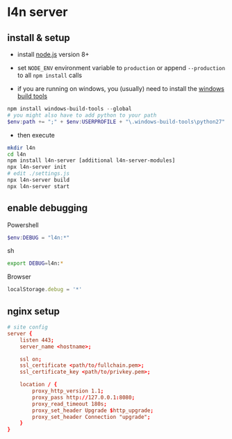 # l4n server

## install & setup
- install [node.js](https://nodejs.org/) version 8+

- set `NODE_ENV` environment variable to `production` or append `--production` to all `npm install` calls

- if you are running on windows, you (usually) need to install the [windows build tools](https://github.com/felixrieseberg/windows-build-tools)
``` ps1
npm install windows-build-tools --global
# you might also have to add python to your path
$env:path += ";" + $env:USERPROFILE + "\.windows-build-tools\python27"
```

- then execute
``` sh
mkdir l4n
cd l4n
npm install l4n-server [additional l4n-server-modules]
npx l4n-server init
# edit ./settings.js
npx l4n-server build
npx l4n-server start
```


## enable debugging
Powershell
``` ps1
$env:DEBUG = "l4n:*"
```

sh
``` sh
export DEBUG=l4n:*
```

Browser
``` js
localStorage.debug = '*'
```

## nginx setup
``` conf
# site config
server {
    listen 443;
    server_name <hostname>;

    ssl on;
    ssl_certificate <path/to/fullchain.pem>;
    ssl_certificate_key <path/to/privkey.pem>;

    location / {
        proxy_http_version 1.1;
        proxy_pass http://127.0.0.1:8080;
        proxy_read_timeout 180s;
        proxy_set_header Upgrade $http_upgrade;
        proxy_set_header Connection "upgrade";
    }
}
```
